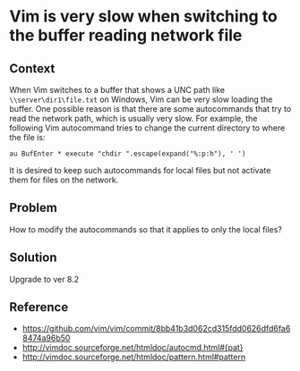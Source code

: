 # Vim is very slow when switching to the buffer reading network file

## Context

When Vim switches to a buffer that shows a UNC path like `\\server\dir1\file.txt` on Windows, Vim can be very slow loading the buffer. One possible reason is that there are some autocommands that try to read the network path, which is usually very slow. For example, the following Vim autocommand tries to change the current directory to where the file is:

```
au BufEnter * execute "chdir ".escape(expand("%:p:h"), ' ')
```

It is desired to keep such autocommands for local files but not activate them for files on the network.

## Problem

How to modify the autocommands so that it applies to only the local files?

## Solution

Upgrade to ver 8.2

## Reference

*   <https://github.com/vim/vim/commit/8bb41b3d062cd315fdd0626dfd6fa68474a96b50>
*   <http://vimdoc.sourceforge.net/htmldoc/autocmd.html#{pat}>
*   <http://vimdoc.sourceforge.net/htmldoc/pattern.html#pattern>
